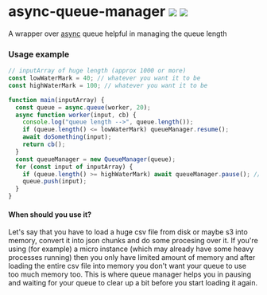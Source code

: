 # async-queue-manager ![](https://img.shields.io/badge/npm-async--queue-green) ![](https://img.shields.io/badge/async-queue--manager-blue)

A wrapper over [async](https://caolan.github.io/async/v3/docs.html) queue helpful in managing the queue length

### Usage example

```javascript
// inputArray of huge length (approx 1000 or more)
const lowWaterMark = 40; // whatever you want it to be
const highWaterMark = 100; // whatever you want it to be

function main(inputArray) {
  const queue = async.queue(worker, 20);
  async function worker(input, cb) {
    console.log("queue length -->", queue.length());
    if (queue.length() <= lowWaterMark) queueManager.resume();
    await doSomething(input);
    return cb();
  }
  const queueManager = new QueueManager(queue);
  for (const input of inputArray) {
    if (queue.length() >= highWaterMark) await queueManager.pause(); // pauses the loop till queue length has decreased below low watermark
    queue.push(input);
  }
}
```

#### When should you use it?

Let's say that you have to load a huge csv file from disk or maybe s3 into memory, convert it into json chunks and do some procesing over it. If you're using (for example) a micro instance (which may already have some heavy processes running) then you only have limited amount of memory and after loading the entire csv file into memory you don't want your queue to use too much memory too. This is where queue manager helps you in pausing and waiting for your queue to clear up a bit before you start loading it again.
